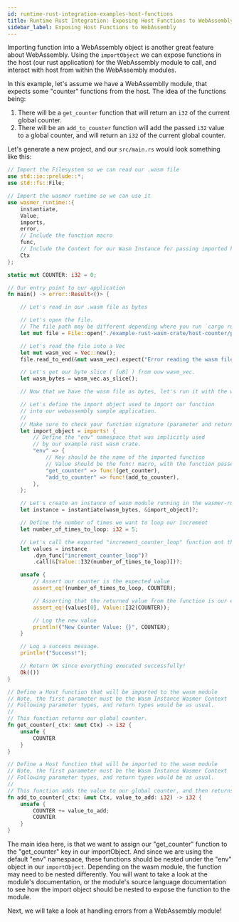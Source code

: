 ```yaml
---
id: runtime-rust-integration-examples-host-functions
title: Runtime Rust Integration: Exposing Host Functions to WebAssembly
sidebar_label: Exposing Host Functions to WebAssembly
---
```


Importing function into a WebAssembly object is another great feature about WebAssembly. Using the `importObject` we can expose functions in the host (our rust application) for the WebAssembly module to call, and interact with host from within the WebAssembly modules.

In this example, let's assume we have a WebAssemblly module, that expects some "counter" functions from the host. The idea of the functions being: 

1. There will be a `get_counter` function that will return an `i32` of the current global counter.
2. There will be an `add_to_counter` function will add the passed `i32` value to a global counter, and will return an `i32` of the current global counter.

Let's generate a new project, and our `src/main.rs` would look something like this:

```rust
// Import the Filesystem so we can read our .wasm file
use std::io::prelude::*;
use std::fs::File;

// Import the wasmer runtime so we can use it
use wasmer_runtime::{
    instantiate,
    Value,
    imports,
    error,
    // Include the function macro
    func,
    // Include the Context for our Wasm Instance for passing imported host functions
    Ctx
};

static mut COUNTER: i32 = 0;

// Our entry point to our application
fn main() -> error::Result<()> {

    // Let's read in our .wasm file as bytes

    // Let's open the file. 
    // The file path may be different depending where you run `cargo run`, and where you place the file.
    let mut file = File::open("./example-rust-wasm-crate/host-counter/pkg/host_counter_bg.wasm").expect("Incorrect file path to wasm module.");

    // Let's read the file into a Vec
    let mut wasm_vec = Vec::new();
    file.read_to_end(&mut wasm_vec).expect("Error reading the wasm file");

    // Let's get our byte slice ( [u8] ) from ouw wasm_vec.
    let wasm_bytes = wasm_vec.as_slice();

    // Now that we have the wasm file as bytes, let's run it with the wasmer runtime

    // Let's define the import object used to import our function
    // into our webassembly sample application.
    //
    // Make sure to check your function signature (parameter and return types) carefully!
    let import_object = imports! {
        // Define the "env" namespace that was implicitly used
        // by our example rust wasm crate.
        "env" => {
            // Key should be the name of the imported function
            // Value should be the func! macro, with the function passed in.
            "get_counter" => func!(get_counter),
            "add_to_counter" => func!(add_to_counter),
        },
    };

    // Let's create an instance of wasm module running in the wasmer-runtime
    let instance = instantiate(wasm_bytes, &import_object)?;

    // Define the number of times we want to loop our increment
    let number_of_times_to_loop: i32 = 5;

    // Let's call the exported "increment_counter_loop" function ont the wasm module.
    let values = instance
        .dyn_func("increment_counter_loop")?
        .call(&[Value::I32(number_of_times_to_loop)])?;

    unsafe {
        // Assert our counter is the expected value
        assert_eq!(number_of_times_to_loop, COUNTER);

        // Asserting that the returned value from the function is our expected value.
        assert_eq!(values[0], Value::I32(COUNTER));

        // Log the new value
        println!("New Counter Value: {}", COUNTER);
    }

    // Log a success message.
    println!("Success!");

    // Return OK since everything executed successfully!
    Ok(())
}

// Define a Host function that will be imported to the wasm module
// Note, the first parameter must be the Wasm Instance Wasmer Context
// Following parameter types, and return types would be as usual.
//
// This function returns our global counter.
fn get_counter(_ctx: &mut Ctx) -> i32 {
    unsafe {
        COUNTER
    }
}

// Define a Host function that will be imported to the wasm module
// Note, the first parameter must be the Wasm Instance Wasmer Context
// Following parameter types, and return types would be as usual.
//
// This function adds the value to our global counter, and then returns the counter
fn add_to_counter(_ctx: &mut Ctx, value_to_add: i32) -> i32 {
    unsafe {
        COUNTER += value_to_add;
        COUNTER
    }
}
```

The main idea here, is that we want to assign our "get_counter" function to the "get_counter" key in our importObject. And since we are using the default "env" namespace, these functions should be nested under the "env" object in our `importObject`. Depending on the wasm module, the function may need to be nested differently. You will want to take a look at the module's documentation, or the module's source language documentation to see how the import object should be nested to expose the function to the module.

Next, we will take a look at handling errors from a WebAssembly module!
